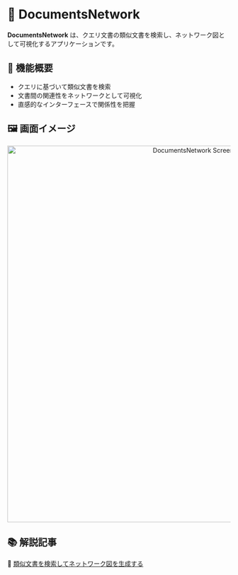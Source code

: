 # 📄 DocumentsNetwork  

**DocumentsNetwork** は、クエリ文書の類似文書を検索し、ネットワーク図として可視化するアプリケーションです。  

## 🎯 機能概要  
- クエリに基づいて類似文書を検索  
- 文書間の関連性をネットワークとして可視化  
- 直感的なインターフェースで関係性を把握  

## 🖼️ 画面イメージ  

<p align="center">
  <img width="852" alt="DocumentsNetwork Screenshot" src="https://github.com/user-attachments/assets/90f927b4-236b-4c8e-836f-0d89f81fcbb8">
</p>

## 📚 解説記事
🔗 [類似文書を検索してネットワーク図を生成する](https://or-expert.com/?p=3841)  
